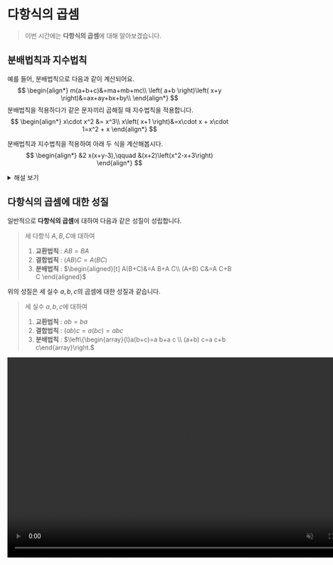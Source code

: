 
# 다항식의 곱셈
> 이번 시간에는 **다항식의 곱셈**에 대해 알아보겠습니다.   

## 분배법칙과 지수법칙

예를 들어, 분배법칙으로 다음과 같이 계산되어요.
$$
\begin{align*}
m(a+b+c)&=ma+mb+mc\\
\left( a+b \right)\left( x+y \right)&=ax+ay+bx+by\\
\end{align*}
$$
분배법칙을 적용하다가 같은 문자끼리 곱해질 때
지수법칙을 적용합니다.
$$
\begin{align*}
x\cdot x^2 &= x^3\\
x\left( x+1 \right)&=x\cdot x + x\cdot 1=x^2 + x
\end{align*}
$$

분배법칙과 지수법칙을 적용하여 아래 두 식을 계산해봅시다.
$$
\begin{align*}
&2 x(x+y-3),\qquad &(x+2)\left(x^2-x+3\right)
\end{align*}
$$

<details><summary>해설 보기</summary>

$$
\begin{align*} 2 x(x+y-3) & =2 x \cdot x+2 x \cdot y+2 x \cdot(-3) \\ & =2 x^2+2 x y-6 x \\ (x+2)\left(x^2-x+3\right) & =x \cdot x^2-x \cdot x+x \cdot 3+2 \cdot x^2-2 \cdot x+2 \cdot 3 \\ & =x^3-x^2+2 x^2+3 x-2 x+6 \\ & =x^3+x^2+x+6\end{align*}
$$
시뮬레이션으로도 식 전개 과정을 확인할 수 있어요!

<video width="800" height="450" controls src="media/H11_0105_Scene2.mp4">


</details>

## 다항식의 곱셈에 대한 성질

일반적으로 **다항식의 곱셈**에 대하여
다음과 같은 성질이 성립합니다.

>세 다항식 $A, B, C$에 대하여
>
>1. **교환법칙** : $A B=B A$
>2. **결합법칙** : $(A B) C=A(B C)$
>3. **분배법칙** : $\begin{aligned}[t]
A(B+C)&=A B+A C\\
(A+B) C&=A C+B C
\end{aligned}$

위의 성질은 세 실수 $a, b, c$의 곱셈에 대한 성질과 같습니다.

> 세 실수 $a, b, c$에 대하여
> 
> 1. **교환법칙** : $a b=b a$
> 2. **결합법칙** : $(a b) c=a(b c)=a b c$
> 3. **분배법칙** : $\left\{\begin{array}{l}a(b+c)=a b+a c \\ (a+b) c=a c+b c\end{array}\right.$


<video width="800" height="450" controls src="media/H11_0105_Scene3.mp4" autoplay muted></video>
